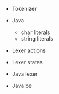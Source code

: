 
- Tokenizer
- Java
  - char literals
  - string literals


- Lexer actions
- Lexer states

- Java lexer
- Java be
